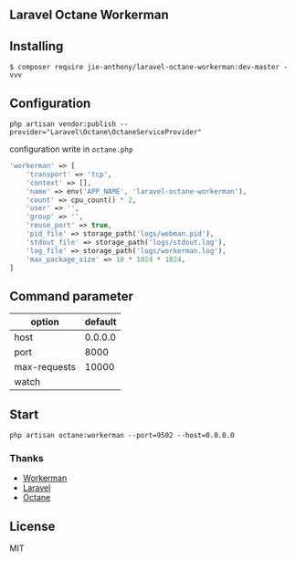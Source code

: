 Laravel Octane Workerman
---

## Installing

```shell
$ composer require jie-anthony/laravel-octane-workerman:dev-master -vvv
```

## Configuration

```shell
php artisan vendor:publish --provider="Laravel\Octane\OctaneServiceProvider"
```

configuration write in `octane.php`

```php
'workerman' => [
    'transport' => 'tcp',
    'context' => [],
    'name' => env('APP_NAME', 'laravel-octane-workerman'),
    'count' => cpu_count() * 2,
    'user' => '',
    'group' => '',
    'reuse_port' => true,
    'pid_file' => storage_path('logs/webman.pid'),
    'stdout_file' => storage_path('logs/stdout.log'),
    'log_file' => storage_path('logs/workerman.log'),
    'max_package_size' => 10 * 1024 * 1024,
]
```

## Command parameter

|  option   | default  |
|  ----  | ----  |
| host  | 0.0.0.0 |
| port  | 8000 |
| max-requests  | 10000 |
| watch  |  |

## Start

```shell
php artisan octane:workerman --port=9502 --host=0.0.0.0
```

### Thanks
* [Workerman](https://github.com/walkor/Workerman)
* [Laravel](https://github.com/laravel/laravel)
* [Octane](https://github.com/laravel/octane)

## License

MIT
